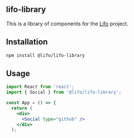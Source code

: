 ## lifo-library

This is a library of components for the [Lifo](https://github.com/lifo123/lifo) project.

## Installation

```bash
npm install @lifo/lifo-library
```

## Usage

```jsx
import React from 'react';
import { Social } from '@lifo/lifo-library';

const App = () => {
  return (
    <div>
      <Social type="github" />
    </div>
  );